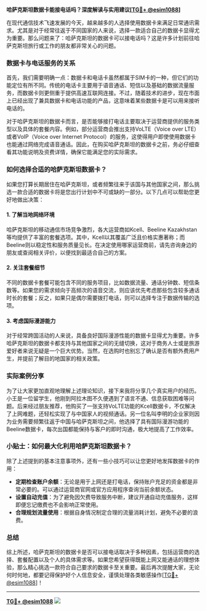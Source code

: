 **哈萨克斯坦数据卡能接电话吗？深度解读与实用建议[[TG💪+ @esim1088](https://t.me/s/esim1088)]**

在现代通信技术飞速发展的今天，越来越多的人选择使用数据卡来满足日常通讯需求。尤其是对于经常往返于不同国家的人来说，选择一款适合自己的数据卡显得尤为重要。那么问题来了：哈萨克斯坦的数据卡可以接电话吗？这是许多计划前往哈萨克斯坦旅行或工作的朋友都非常关心的问题。

### 数据卡与电话服务的关系

首先，我们需要明确一点：数据卡和电话卡虽然都属于SIM卡的一种，但它们的功能定位有所不同。传统的电话卡主要用于语音通话、短信以及基础的数据流量服务，而数据卡则更侧重于提供高速互联网连接。不过，随着技术的进步，现在市面上已经出现了兼具数据卡和电话功能的产品，这意味着某些数据卡是可以用来接听电话的。

对于哈萨克斯坦的数据卡而言，是否能够接打电话主要取决于运营商提供的服务类型以及具体的套餐内容。例如，部分运营商会推出支持VoLTE（Voice over LTE）或者VoIP（Voice over Internet Protocol）的服务，这使得用户即使使用数据卡也能通过网络完成语音通话。因此，在购买哈萨克斯坦的数据卡之前，务必仔细查看其功能说明及资费详情，确保它能满足您的实际需求。

### 如何选择合适的哈萨克斯坦数据卡？

如果您打算长期居住在哈萨克斯坦，或者频繁往来于该国与其他国家之间，那么挑选一款合适的数据卡将是您出行计划中不可或缺的一部分。以下几点可以帮助您更好地做出决策：

#### 1. **了解当地网络环境**
哈萨克斯坦的移动通信市场竞争激烈，各大运营商如Kcell、Beeline Kazakhstan等均提供了丰富的套餐选项。其中，Kcell以其覆盖广泛且价格实惠著称；而Beeline则以稳定性和服务质量见长。在决定使用哪家运营商前，请先咨询身边的朋友或查阅相关评价，以便找到最适合自己的方案。

#### 2. **关注套餐细节**
不同的数据卡套餐可能包含不同的服务项目，比如数据流量、通话分钟数、短信条数等。如果您的需求倾向于高频次的语音交流，则应该优先考虑那些包含较多通话时长的套餐；反之，如果只是偶尔需要拨打电话，则可以选择专注于数据传输的选项。

#### 3. **考虑国际漫游能力**
对于经常跨国活动的人来说，具备良好国际漫游性能的数据卡显得尤为重要。许多哈萨克斯坦的数据卡都支持与其他国家之间的无缝切换，这对于商务人士或是旅游爱好者来说无疑是一个巨大优势。当然，在选购时也别忘了确认是否有额外费用产生，并提前了解目的地国家的相关政策。

### 实际案例分享

为了让大家更加直观地理解上述理论知识，接下来我将分享几个真实用户的经历。小王是一位留学生，他刚到阿拉木图不久便遇到了语言不通、信息获取困难等问题。后来经过朋友推荐，他购买了一张支持VoLTE功能的Kcell数据卡，不仅解决了上网难题，还轻松实现了与中国家人的视频通话。另一位名叫李明的企业家则因为业务需要频繁往返于中国与哈萨克斯坦之间，他选择了具有国际漫游功能的Beeline数据卡，每次出国都能保持与客户的即时沟通，极大地提高了工作效率。

### 小贴士：如何最大化利用哈萨克斯坦数据卡？

除了上述提到的基本注意事项外，还有一些小技巧可以让您更好地发挥数据卡的作用：

- **定期检查账户余额**：无论是用于上网还是打电话，保持账户充足的资金都是非常必要的。可以通过运营商官网或官方应用程序查询当前余额状态。
- **设置自动充值**：为了避免因欠费导致服务中断，建议开通自动充值服务，这样即便忘记缴费也不会影响正常使用。
- **合理规划流量使用**：根据自身情况制定合理的流量消耗计划，避免不必要的浪费。

### 总结

综上所述，哈萨克斯坦的数据卡是否可以接电话取决于多种因素，包括运营商的选择、套餐配置以及个人的具体需求等。如果您希望获得既能上网又能通话的理想体验，那么精心挑选一款符合自己要求的数据卡至关重要。最后再次提醒大家，无论何时何地，都要记得保护好个人信息安全，谨慎处理各类敏感操作[[TG💪+ @esim1088](https://t.me/s/esim1088)]！

---

**[TG💪+ @esim1088](https://t.me/s/esim1088) ![](https://i.postimg.cc/4NQfJmqS/Snipaste-2025-05-13-00-14-12.png)**